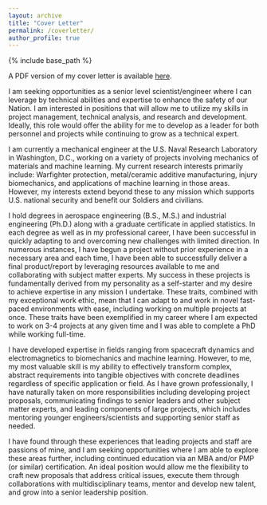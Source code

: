 ```yaml
---
layout: archive
title: "Cover Letter"
permalink: /coverletter/
author_profile: true
---
```


{% include base_path %}

A PDF version of my cover letter is available [here](http://rns294.github.io/files/Cover_Letter.pdf).

I am seeking opportunities as a senior level scientist/engineer where I can leverage by technical abilities and expertise to enhance the safety of our Nation. I am interested in positions that will allow me to utilize my skills in project management, technical analysis, and research and development. Ideally, this role would offer the ability for me to develop as a leader for both personnel and projects while continuing to grow as a technical expert.

I am currently a mechanical engineer at the U.S. Naval Research Laboratory in Washington, D.C., working on a variety of projects involving mechanics of materials and machine learning. My current research interests primarily include: Warfighter protection, metal/ceramic additive manufacturing, injury biomechanics, and applications of machine learning in those areas. However, my interests extend beyond these to any mission which supports U.S. national security and benefit our Soldiers and civilians.

I hold degrees in aerospace engineering (B.S., M.S.) and industrial engineering (Ph.D.) along with a graduate certificate in applied statistics. In each degree as well as in my professional career, I have been successful in quickly adapting to and overcoming new challenges with limited direction. In numerous instances, I have begun a project without prior experience in a necessary area and each time, I have been able to successfully deliver a final product/report by leveraging resources available to me and collaborating with subject matter experts. My success in these projects is fundamentally derived from my personality as a self-starter and my desire to achieve expertise in any mission I undertake. These traits, combined with my exceptional work ethic, mean that I can adapt to and work in novel fast-paced environments with ease, including working on multiple projects at once. These traits have been exemplified in my career where I am expected to work on 3-4 projects at any given time and I was able to complete a PhD while working full-time.

I have developed expertise in fields ranging from spacecraft dynamics and electromagnetics to biomechanics and machine learning. However, to me, my most valuable skill is my ability to effectively transform complex, abstract requirements into tangible objectives with concrete deadlines regardless of specific application or field. As I have grown professionally, I have naturally taken on more responsibilities including developing project proposals, communicating findings to senior leaders and other subject matter experts, and leading components of large projects, which includes mentoring younger engineers/scientists and supporting senior staff as needed. 

I have found through these experiences that leading projects and staff are passions of mine, and I am seeking opportunities where I am able to explore these areas further, including continued education via an MBA and/or PMP (or similar) certification. An ideal position would allow me the flexibility to craft new proposals that address critical issues, execute them through collaborations with multidisciplinary teams, mentor and develop new talent, and grow into a senior leadership position.
